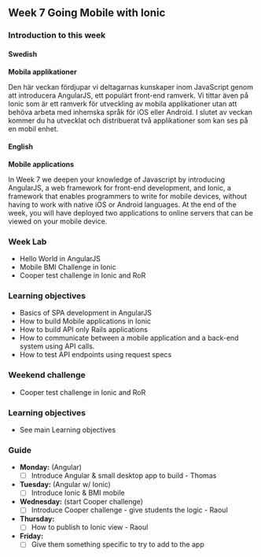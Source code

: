 ## Week 7 Going Mobile with Ionic
### Introduction to this week

#### Swedish
**Mobila applikationer**

Den här veckan fördjupar vi deltagarnas kunskaper inom JavaScript genom att introducera AngularJS, ett populärt front-end ramverk. Vi tittar även på Ionic som är ett ramverk för utveckling av mobila applikationer utan att behöva arbeta med inhemska språk för iOS eller Android. I slutet av veckan kommer du ha utvecklat och distribuerat två applikationer som kan ses på en mobil enhet.

#### English
**Mobile applications**

In Week 7 we deepen your knowledge of Javascript by introducing AngularJS, a web framework for front-end development, and Ionic, a framework that enables programmers to write for mobile devices, without having to work with native iOS or Android languages. At the end of the week, you will have deployed two applications to online servers that can be viewed on your mobile device.
### Week Lab
* Hello World in AngularJS
* Mobile BMI Challenge in Ionic
* Cooper test challenge in Ionic and RoR

### Learning objectives
* Basics of SPA development in AngularJS
* How to build Mobile applications in Ionic
* How to build API only Rails applications
* How to communicate between a mobile application and a back-end system using API calls.
* How to test API endpoints using request specs


### Weekend challenge
* Cooper test challenge in Ionic and RoR

### Learning objectives
* See main Learning objectives

### Guide
- **Monday:** (Angular)
  - [ ] Introduce Angular & small desktop app to build - Thomas
- **Tuesday:** (Angular w/ Ionic)
  - [ ] Introduce Ionic & BMI mobile
- **Wednesday:** (start Cooper challenge)
  - [ ] Introduce Cooper challenge - give students the logic - Raoul
- **Thursday:**
  - [ ] How to publish to Ionic view - Raoul
- **Friday:**
  - [ ] Give them something specific to try to add to the app
